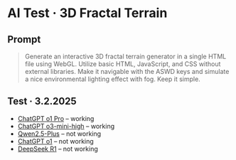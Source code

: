# AI Test · 3D Fractal Terrain

## Prompt

> Generate an interactive 3D fractal terrain generator in a single HTML file using WebGL. Utilize basic HTML, JavaScript, and CSS without external libraries. Make it navigable with the ASWD keys and simulate a nice environmental lighting effect with fog. Keep it simple.

## Test · 3.2.2025

- [ChatGPT o1 Pro](https://signalwerk.github.io/3D-fractal-terrain.ai/ChatGPT-o1-Pro/) – working
- [ChatGPT o3-mini-high](https://signalwerk.github.io/3D-fractal-terrain.ai/ChatGPT-o3-mini-high/) – working
- [Qwen2.5-Plus](https://signalwerk.github.io/3D-fractal-terrain.ai/Qwen2.5-Plus/) – not working
- [ChatGPT o1](https://signalwerk.github.io/3D-fractal-terrain.ai/ChatGPT-o1/) – not working
- [DeepSeek R1](https://signalwerk.github.io/3D-fractal-terrain.ai/DeepSeek-R1/) – not working
